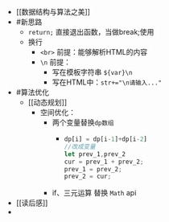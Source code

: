 - [[数据结构与算法之美]]
- #新思路
	- `return;` 直接退出函数，当做break;使用
	- 换行
		- `<br>`  前提：能够解析HTML的内容
		- `\n`    前提：
			- 写在模板字符串 ``${var}\n``
			- 写在HTML中：`str+="\n请输入..."`
- #算法优化
	- [[动态规划]]
		- 空间优化：
			- 两个变量替换`dp数组`
				- ```js
				  dp[i] = dp[i-1]+dp[i-2]
				  //改成变量
				  let prev_1,prev_2
				  cur = prev_1 + prev_2;
				  prev_1 = prev_2;
				  prev_2 = cur;
				  ```
			- if、三元运算 替换 `Math` api
- [[读后感]]
-